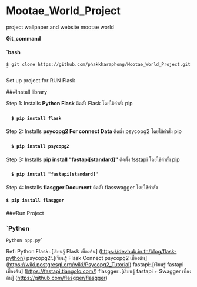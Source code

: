 # Mootae_World_Project
project wallpaper and website mootae world

**Git_command**
#### `bash
    $ git clone https://github.com/phakkharaphong/Mootae_World_Project.git `


Set up project for RUN Flask

###Install library

Step 1:
Installs **Python Flask** 
ติดตั้ง Flask โดยใช้คำสั่ง pip
#### 　`$ pip install flask`

Step 2:
Installs **psycopg2 For connect Data** 
ติดตั้ง psycopg2 โดยใช้คำสั่ง pip
#### 　`$ pip install psycopg2`

Step 3:
Installs **pip install "fastapi[standard]"** 
ติดตั้ง fsstapi โดยใช้คำสั่ง pip
#### 　`$ pip install "fastapi[standard]"`

Step 4: 
Installs **flasgger Document**
ติดตั้ง flasswagger โดยใช้คำสั่ง
####   `$ pip install flasgger`

###Run Project 
### `Python
    Python app.py`

Ref: 
Python Flask:.[เรียนรู้ Flask เบื้องต้น] (https://devhub.in.th/blog/flask-python)
psycopg2:.[เรียนรู้ Flask Connect psycopg2 เบื้องต้น] (https://wiki.postgresql.org/wiki/Psycopg2_Tutorial)
fastapi:.[เรียนรู้ fastapi เบื้องต้น] (https://fastapi.tiangolo.com/)
flasgger:.[เรียนรู้ fastapi + Swagger เบื้องต้น] (https://github.com/flasgger/flasgger)
